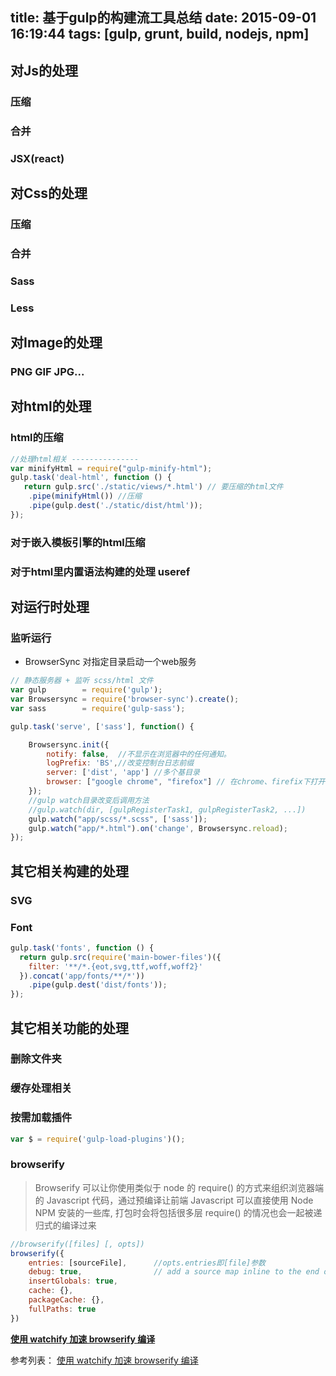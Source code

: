 title: 基于gulp的构建流工具总结
date: 2015-09-01 16:19:44
tags: [gulp, grunt, build, nodejs, npm]
---
## 对Js的处理
### 压缩
### 合并
### JSX(react)

<!-- more -->

## 对Css的处理
### 压缩
### 合并
### Sass
### Less

## 对Image的处理
### PNG GIF JPG...

## 对html的处理
### html的压缩
```javascript
//处理html相关 ---------------
var minifyHtml = require("gulp-minify-html");
gulp.task('deal-html', function () {
   return gulp.src('./static/views/*.html') // 要压缩的html文件
    .pipe(minifyHtml()) //压缩
    .pipe(gulp.dest('./static/dist/html'));
});
```

### 对于嵌入模板引擎的html压缩

### 对于html里内置语法构建的处理 useref

## 对运行时处理

### 监听运行 
- BrowserSync 对指定目录启动一个web服务
```javascript
// 静态服务器 + 监听 scss/html 文件
var gulp        = require('gulp');
var Browsersync = require('browser-sync').create();
var sass        = require('gulp-sass');

gulp.task('serve', ['sass'], function() {

    Browsersync.init({
        notify: false,  //不显示在浏览器中的任何通知。
        logPrefix: 'BS',//改变控制台日志前缀
        server: ['dist', 'app'] //多个基目录
        browser: ["google chrome", "firefox"] // 在chrome、firefix下打开该站点
    });
    //gulp watch目录改变后调用方法
    //gulp.watch(dir, [gulpRegisterTask1, gulpRegisterTask2, ...])
    gulp.watch("app/scss/*.scss", ['sass']);
    gulp.watch("app/*.html").on('change', Browsersync.reload);
});

```

## 其它相关构建的处理
### SVG
### Font
```javascript
gulp.task('fonts', function () {
  return gulp.src(require('main-bower-files')({
    filter: '**/*.{eot,svg,ttf,woff,woff2}'
  }).concat('app/fonts/**/*'))
    .pipe(gulp.dest('dist/fonts'));
});
```
## 其它相关功能的处理
### 删除文件夹
### 缓存处理相关

### 按需加载插件 
```javascript
var $ = require('gulp-load-plugins')();
```

### browserify
> Browserify 可以让你使用类似于 node 的 require() 的方式来组织浏览器端的 Javascript 代码，通过预编译让前端 Javascript 可以直接使用 Node NPM 安装的一些库, 打包时会将包括很多层 require() 的情况也会一起被递归式的编译过来

```javascript
//browserify([files] [, opts])
browserify({
    entries: [sourceFile],      //opts.entries即[file]参数
    debug: true,                // add a source map inline to the end of the bundle.
    insertGlobals: true,
    cache: {},
    packageCache: {},
    fullPaths: true
})
```

__[使用 watchify 加速 browserify 编译](http://www.gulpjs.com.cn/docs/recipes/fast-browserify-builds-with-watchify/)__


参考列表：
[使用 watchify 加速 browserify 编译](http://www.gulpjs.com.cn/docs/recipes/fast-browserify-builds-with-watchify/)